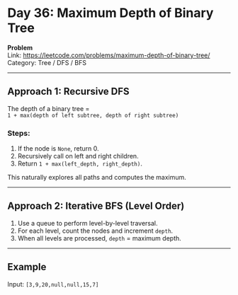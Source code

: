 # Day 36: Maximum Depth of Binary Tree

**Problem**  
Link: https://leetcode.com/problems/maximum-depth-of-binary-tree/  
Category: Tree / DFS / BFS

---

## Approach 1: Recursive DFS
The depth of a binary tree =  
`1 + max(depth of left subtree, depth of right subtree)`

### Steps:
1. If the node is `None`, return 0.
2. Recursively call on left and right children.
3. Return `1 + max(left_depth, right_depth)`.

This naturally explores all paths and computes the maximum.

---

## Approach 2: Iterative BFS (Level Order)
1. Use a queue to perform level-by-level traversal.
2. For each level, count the nodes and increment `depth`.
3. When all levels are processed, `depth` = maximum depth.

---

## Example
Input: `[3,9,20,null,null,15,7]`
